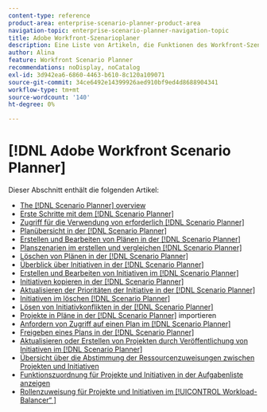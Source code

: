 ```yaml
---
content-type: reference
product-area: enterprise-scenario-planner-product-area
navigation-topic: enterprise-scenario-planner-navigation-topic
title: Adobe Workfront-Szenarioplaner
description: Eine Liste von Artikeln, die Funktionen des Workfront-Szenarioplaners beschreiben.
author: Alina
feature: Workfront Scenario Planner
recommendations: noDisplay, noCatalog
exl-id: 3d942ea6-6860-4463-b610-8c120a109071
source-git-commit: 34ce6492e14399926aed910bf9ed4d8688904341
workflow-type: tm+mt
source-wordcount: '140'
ht-degree: 0%

---
```


# [!DNL Adobe Workfront Scenario Planner]

Dieser Abschnitt enthält die folgenden Artikel:

* [The [!DNL Scenario Planner] overview](../scenario-planner/scenario-planner-overview.md)
* [Erste Schritte mit dem [!DNL Scenario Planner]](../scenario-planner/get-started-with-scenario-planning.md)
* [Zugriff für die Verwendung von erforderlich [!DNL Scenario Planner]](../scenario-planner/access-needed-to-use-sp.md)
* [Planübersicht in der [!DNL Scenario Planner]](../scenario-planner/plans-overview.md)
* [Erstellen und Bearbeiten von Plänen in der [!DNL Scenario Planner]](../scenario-planner/create-and-edit-plans.md)
* [Planszenarien im erstellen und vergleichen [!DNL Scenario Planner]](../scenario-planner/create-and-compare-scenarios-for-a-plan.md)
* [Löschen von Plänen in der [!DNL Scenario Planner]](../scenario-planner/delete-plans.md)
* [Überblick über Initiativen in der [!DNL Scenario Planner]](../scenario-planner/initiatives-overview.md)
* [Erstellen und Bearbeiten von Initiativen im [!DNL Scenario Planner]](../scenario-planner/create-and-edit-initiatives.md)
* [Initiativen kopieren in der [!DNL Scenario Planner]](../scenario-planner/copy-initiatives.md)
* [Aktualisieren der Prioritäten der Initiative in der [!DNL Scenario Planner]](../scenario-planner/prioritize-initiatives.md)
* [Initiativen im löschen [!DNL Scenario Planner]](../scenario-planner/delete-initiatives.md)
* [Lösen von Initiativkonflikten in der [!DNL Scenario Planner]](../scenario-planner/resolve-conflicts-in-sp.md)
* [Projekte in Pläne in der  [!DNL Scenario Planner]](../scenario-planner/import-projects-to-plans.md) importieren
* [Anfordern von Zugriff auf einen Plan im [!DNL Scenario Planner]](../scenario-planner/request-access-to-plan.md)
* [Freigeben eines Plans in der [!DNL Scenario Planner]](../scenario-planner/share-a-plan.md)
* [Aktualisieren oder Erstellen von Projekten durch Veröffentlichung von Initiativen im [!DNL Scenario Planner]](../scenario-planner/publish-scenarios-update-projects.md)
* [Übersicht über die Abstimmung der Ressourcenzuweisungen zwischen Projekten und Initiativen](../scenario-planner/overview-reconcile-allocations-between-projects-initiatives.md)
* [Funktionszuordnung für Projekte und Initiativen in der Aufgabenliste anzeigen](../scenario-planner/show-role-allocation-task-list-nwe.md)
* [Rollenzuweisung für Projekte und Initiativen im [!UICONTROL Workload-Balancer“ ]](../scenario-planner/show-role-allocation-workload-balancer.md)

 
